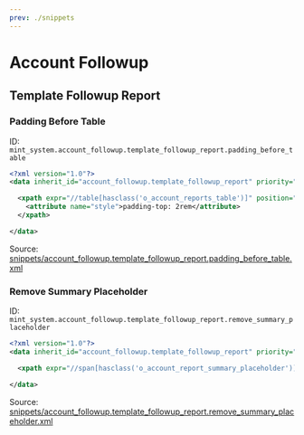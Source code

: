 ```yaml
---
prev: ./snippets
---
```

# Account Followup
## Template Followup Report  
### Padding Before Table  
ID: `mint_system.account_followup.template_followup_report.padding_before_table`  
```xml
<?xml version="1.0"?>
<data inherit_id="account_followup.template_followup_report" priority="50">

  <xpath expr="//table[hasclass('o_account_reports_table')]" position="attributes">
    <attribute name="style">padding-top: 2rem</attribute>
  </xpath>

</data>
```
Source: [snippets/account_followup.template_followup_report.padding_before_table.xml](https://github.com/Mint-System/Odoo-Development/tree/14.0/snippets/account_followup.template_followup_report.padding_before_table.xml)

### Remove Summary Placeholder  
ID: `mint_system.account_followup.template_followup_report.remove_summary_placeholder`  
```xml
<?xml version="1.0"?>
<data inherit_id="account_followup.template_followup_report" priority="50">

  <xpath expr="//span[hasclass('o_account_report_summary_placeholder')]" position="replace" />

</data>
```
Source: [snippets/account_followup.template_followup_report.remove_summary_placeholder.xml](https://github.com/Mint-System/Odoo-Development/tree/14.0/snippets/account_followup.template_followup_report.remove_summary_placeholder.xml)

